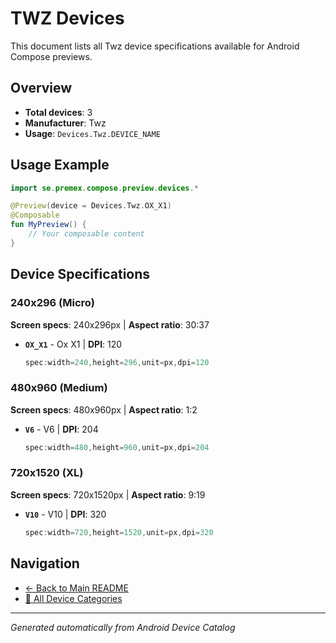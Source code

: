 # TWZ Devices

This document lists all Twz device specifications available for Android Compose previews.

## Overview

- **Total devices**: 3
- **Manufacturer**: Twz
- **Usage**: `Devices.Twz.DEVICE_NAME`

## Usage Example

```kotlin
import se.premex.compose.preview.devices.*

@Preview(device = Devices.Twz.OX_X1)
@Composable
fun MyPreview() {
    // Your composable content
}
```

## Device Specifications

### 240x296 (Micro)

**Screen specs**: 240x296px | **Aspect ratio**: 30:37

- **`OX_X1`** - Ox X1 | **DPI**: 120
  ```kotlin
  spec:width=240,height=296,unit=px,dpi=120
  ```

### 480x960 (Medium)

**Screen specs**: 480x960px | **Aspect ratio**: 1:2

- **`V6`** - V6 | **DPI**: 204
  ```kotlin
  spec:width=480,height=960,unit=px,dpi=204
  ```

### 720x1520 (XL)

**Screen specs**: 720x1520px | **Aspect ratio**: 9:19

- **`V10`** - V10 | **DPI**: 320
  ```kotlin
  spec:width=720,height=1520,unit=px,dpi=320
  ```

## Navigation

- [← Back to Main README](../../README.md)
- [📱 All Device Categories](../README.md)

---
*Generated automatically from Android Device Catalog*
